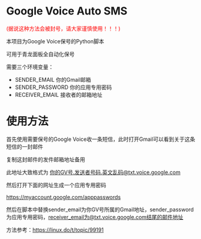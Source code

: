 # Google Voice Auto SMS

<font color=#ff0000>(据说这种方法会被封号，请大家谨慎使用！！！)</font>

本项目为Google Voice保号的Python脚本

可用于青龙面板全自动化保号

需要三个环境变量：
- SENDER_EMAIL 你的Gmail邮箱
- SENDER_PASSWORD 你的应用专用密码
- RECEIVER_EMAIL  接收者的邮箱地址

# 使用方法

首先使用需要保号的Google Voice收一条短信，此时打开Gmail可以看到关于这条短信的一封邮件

复制这封邮件的发件邮箱地址备用

此地址大致格式为 你的GV号.发送者号码.英文乱码@txt.voice.google.com



然后打开下面的网址生成一个应用专用密码

https://myaccount.google.com/apppasswords



然后在脚本中替换sender_email为你GV号所属的Gmail地址，sender_password为应用专用密码，receiver_email为@txt.voice.google.com结尾的邮件地址



方法参考：https://linux.do/t/topic/99191
